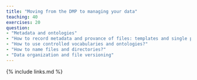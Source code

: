 ```yaml
---
title: "Moving from the DMP to managing your data"
teaching: 40
exercises: 20
question:
- "Metadata and ontologies"
- "How to record metadata and provance of files: templates and single pages"
- "How to use controlled vocabularies and ontologies?"
- "How to name files and directories?"
- "Data organization and file versioning"
---
```



{% include links.md %}
